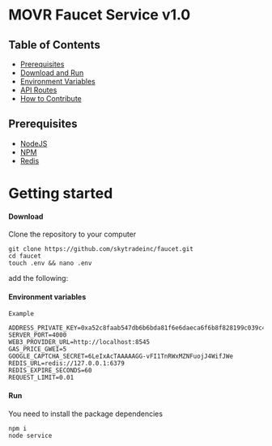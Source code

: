 # MOVR Faucet Service v1.0

## Table of Contents
- [Prerequisites](#prerequisites)
- [Download and Run](#getting-started)
- [Environment Variables](#environment-variables)
- [API Routes](#api-routes)
- [How to Contribute](#how-to-contribute)


## Prerequisites

* [NodeJS](https://nodejs.org/en/)
* [NPM](https://www.npmjs.com/get-npm/)
* [Redis](https://redis.io/download/)

# Getting started

#### Download

Clone the repository to your computer

```
git clone https://github.com/skytradeinc/faucet.git
cd faucet
touch .env && nano .env
```
add the following:

#### Environment variables

`Example`

```
ADDRESS_PRIVATE_KEY=0xa52c8faab547db6b6bda81f6e6daeca6f6b8f828199c039c4c52eecb1f76eb72
SERVER_PORT=4000
WEB3_PROVIDER_URL=http://localhost:8545
GAS_PRICE_GWEI=5
GOOGLE_CAPTCHA_SECRET=6LeIxAcTAAAAAGG-vFI1TnRWxMZNFuojJ4WifJWe
REDIS_URL=redis://127.0.0.1:6379
REDIS_EXPIRE_SECONDS=60
REQUEST_LIMIT=0.01

```

#### Run

You need to install the package dependencies

```
npm i
node service
```
